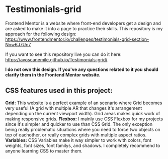 # Testimonials-grid
Frontend Mentor is a website where front-end developers get a design and are asked to make it into a page to practice their skills. This repository is my approach for the following design: https://www.frontendmentor.io/challenges/testimonials-grid-section-Nnw6J7Un7

If you want to see this repository live you can do it here: https://avoscanemile.github.io/Testimonials-grid/

**I do not own this design. If you've any questions related to it you should clarify them in the Frontend Mentor website.** 
## CSS features used in this project:
**Grid:** This website is a perfect example of an scenario where Grid becomes very useful (A grid with multiple AR that changes it's arrangement depending on the current viewport width). Grid areas makes quick work of making responsive grids. 
**Flexbox:** I mainly use CSS Flexbox for my projects since it's simpler and quicker to use than CSS Grid. The only exception being really problematic situations where you need to force two objects on top of eachother, or really complex grids with multiple aspect ratios.  
**Variables:** CSS Variables make it way simpler to work with colors, font weights, font sizes, font familys, and shadows. I completely recommend to anyone learning CSS to master them.
